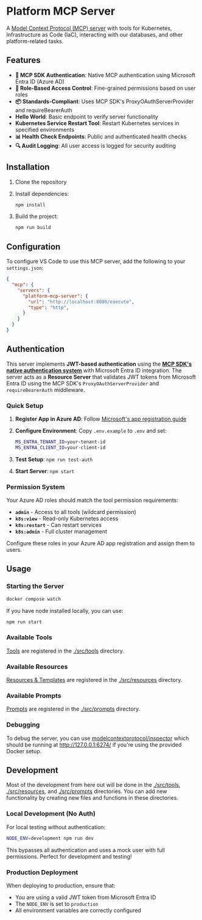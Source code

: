 # Platform MCP Server

A [Model Context Protocol (MCP) server](https://modelcontextprotocol.io/introduction) with tools for Kubernetes, Infrastructure as Code (IaC), interacting with our databases, and other platform-related tasks.

## Features

- **🔐 MCP SDK Authentication**: Native MCP authentication using Microsoft Entra ID (Azure AD)
- **👥 Role-Based Access Control**: Fine-grained permissions based on user roles
- **📦 Standards-Compliant**: Uses MCP SDK's ProxyOAuthServerProvider and requireBearerAuth
- **Hello World**: Basic endpoint to verify server functionality
- **Kubernetes Service Restart Tool**: Restart Kubernetes services in specified environments
- **📊 Health Check Endpoints**: Public and authenticated health checks
- **🔍 Audit Logging**: All user access is logged for security auditing

## Installation

1. Clone the repository
1. Install dependencies:

    ```sh
    npm install
    ```

1. Build the project:

    ```sh
    npm run build
    ```

## Configuration

To configure VS Code to use this MCP server, add the following to your `settings.json`:

```json
{
  "mcp": {
    "servers": {
      "platform-mcp-server": {
        "url": "http://localhost:8080/execute",
        "type": "http",
      }
    }
  }
}
```

## Authentication

This server implements **JWT-based authentication** using the **[MCP SDK's native authentication system](https://modelcontextprotocol.io/)** with Microsoft Entra ID integration. The server acts as a **Resource Server** that validates JWT tokens from Microsoft Entra ID using the MCP SDK's `ProxyOAuthServerProvider` and `requireBearerAuth` middleware.

### Quick Setup

1. **Register App in Azure AD**: Follow [Microsoft's app registration guide](https://docs.microsoft.com/en-us/azure/active-directory/develop/quickstart-register-app)
1. **Configure Environment**: Copy `.env.example` to `.env` and set:

   ```bash
   MS_ENTRA_TENANT_ID=your-tenant-id
   MS_ENTRA_CLIENT_ID=your-client-id
   ```

1. **Test Setup**: `npm run test-auth`
1. **Start Server**: `npm start`

### Permission System

Your Azure AD roles should match the tool permission requirements:

- **`admin`** - Access to all tools (wildcard permission)
- **`k8s:view`** - Read-only Kubernetes access
- **`k8s:restart`** - Can restart services
- **`k8s:admin`** - Full cluster management

Configure these roles in your Azure AD app registration and assign them to users.

## Usage

### Starting the Server

```sh
docker compose watch
```

If you have node installed locally, you can use:

```sh
npm run start
```

### Available Tools

[Tools](https://modelcontextprotocol.io/docs/concepts/tools) are registered in the [./src/tools](./src/tools) directory.

### Available Resources

[Resources & Templates](https://modelcontextprotocol.io/docs/concepts/resources) are registered in the [./src/resources](./src/resources) directory.

### Available Prompts

[Prompts](https://modelcontextprotocol.io/docs/concepts/prompts) are registered in the [./src/prompts](./src/prompts) directory.

### Debugging

To debug the server, you can use [modelcontextprotocol/inspector](https://github.com/modelcontextprotocol/inspector) which should be running at <http://127.0.0.1:6274/> if you're using the provided Docker setup.

## Development

Most of the development from here out will be done in the [./src/tools](./src/tools), [./src/resources](./src/resources), and [./src/prompts](./src/prompts) directories. You can add new functionality by creating new files and functions in these directories.

### Local Development (No Auth)

For local testing without authentication:

```sh
NODE_ENV=development npm run dev
```

This bypasses all authentication and uses a mock user with full permissions. Perfect for development and testing!

### Production Deployment

When deploying to production, ensure that:

- You are using a valid JWT token from Microsoft Entra ID
- The `NODE_ENV` is set to `production`
- All environment variables are correctly configured

